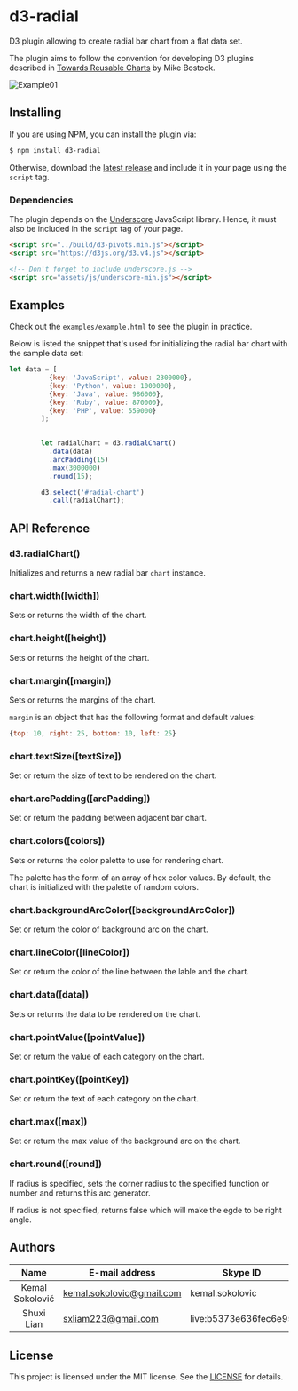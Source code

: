 # d3-radial

D3 plugin allowing to create radial bar chart from a flat data set.

The plugin aims to follow the convention for developing D3 plugins described in [Towards Reusable Charts](https://bost.ocks.org/mike/chart/) by Mike Bostock.

![Example01](https://github.com/ksokolovic/d3-radial/blob/develop/Image/example%20image.png)
<!-- The example address has not been changed -->

## Installing

If you are using NPM, you can install the plugin via:

```sh
$ npm install d3-radial
```

Otherwise, download the [latest release](https://github.com/ksokolovic/d3-pivots/releases/latest) and include it in your page using the `script` tag.   
<!-- the address has not been changed. -->

### Dependencies

The plugin depends on the [Underscore](https://underscorejs.org/) JavaScript library. Hence, it must also be included in the `script` tag of your page.
<!-- Not sure how to change the dependencies -->


```html
<script src="../build/d3-pivots.min.js"></script>
<script src="https://d3js.org/d3.v4.js"></script>

<!-- Don't forget to include underscore.js -->
<script src="assets/js/underscore-min.js"></script>
```

## Examples

Check out the `examples/example.html` to see the plugin in practice. 

Below is listed the snippet that's used for initializing the radial bar chart with the sample data set:

```js
let data = [ 
          {key: 'JavaScript', value: 2300000}, 
          {key: 'Python', value: 1000000}, 
          {key: 'Java', value: 986000}, 
          {key: 'Ruby', value: 870000}, 
          {key: 'PHP', value: 559000}
        ];
          

        let radialChart = d3.radialChart()
          .data(data)
          .arcPadding(15)
          .max(3000000)
          .round(15);

        d3.select('#radial-chart')
          .call(radialChart);
```

## API Reference

### d3.radialChart()

Initializes and returns a new radial bar `chart` instance.

### chart.width([width])

Sets or returns the width of the chart.

### chart.height([height])

Sets or returns the height of the chart.

### chart.margin([margin])

Sets or returns the margins of the chart.

`margin` is an object that has the following format and default values: 

```js
{top: 10, right: 25, bottom: 10, left: 25}
```

### chart.textSize([textSize])

Set or return the size of text to be rendered on the chart.

### chart.arcPadding([arcPadding])

Set or return the padding between adjacent bar chart.

### chart.colors([colors])

Sets or returns the color palette to use for rendering chart. 

The palette has the form of an array of hex color values. By default, the chart is initialized with the palette of random colors.

### chart.backgroundArcColor([backgroundArcColor])

Set or return the color of background arc on the chart.

### chart.lineColor([lineColor])

Set or return the color of the line between the lable and the chart.

### chart.data([data])

Sets or returns the data to be rendered on the chart.

### chart.pointValue([pointValue])

Set or return the value of each category on the chart.

### chart.pointKey([pointKey])

Set or return the text of each category on the chart.

### chart.max([max])

Set or return the max value of the background arc on the chart.

### chart.round([round])

If radius is specified, sets the corner radius to the specified function or number and returns this arc generator.

If radius is not specified, returns false which will make the egde to be right angle.

## Authors

 Name                | E-mail address            | Skype ID
:-------------------:|---------------------------|-----------------------
 Kemal Sokolović     | kemal.sokolovic@gmail.com | kemal.sokolovic
 Shuxi Lian          | sxliam223@gmail.com       | live:b5373e636fec6e95

## License

This project is licensed under the MIT license. See the [LICENSE](LICENSE) for details.
